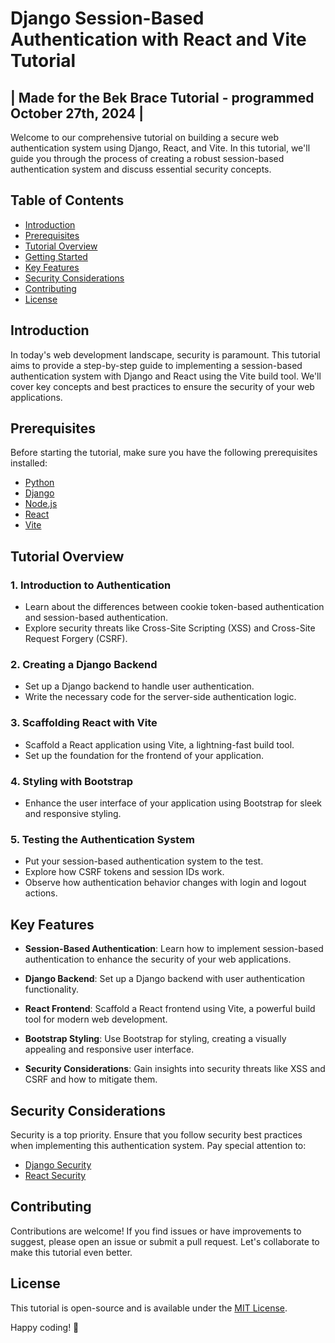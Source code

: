 # Django Session-Based Authentication with React and Vite Tutorial

## | Made for the Bek Brace Tutorial - programmed October 27th, 2024 |  

Welcome to our comprehensive tutorial on building a secure web authentication system using Django, React, and Vite. In this tutorial, we'll guide you through the process of creating a robust session-based authentication system and discuss essential security concepts.

## Table of Contents

- [Introduction](#introduction)
- [Prerequisites](#prerequisites)
- [Tutorial Overview](#tutorial-overview)
- [Getting Started](#getting-started)
- [Key Features](#key-features)
- [Security Considerations](#security-considerations)
- [Contributing](#contributing)
- [License](#license)

## Introduction

In today's web development landscape, security is paramount. This tutorial aims to provide a step-by-step guide to implementing a session-based authentication system with Django and React using the Vite build tool. We'll cover key concepts and best practices to ensure the security of your web applications.

## Prerequisites

Before starting the tutorial, make sure you have the following prerequisites installed:

- [Python](https://www.python.org/)
- [Django](https://www.djangoproject.com/)
- [Node.js](https://nodejs.org/)
- [React](https://reactjs.org/)
- [Vite](https://vitejs.dev/)

## Tutorial Overview

### 1. Introduction to Authentication
   - Learn about the differences between cookie token-based authentication and session-based authentication.
   - Explore security threats like Cross-Site Scripting (XSS) and Cross-Site Request Forgery (CSRF).

### 2. Creating a Django Backend
   - Set up a Django backend to handle user authentication.
   - Write the necessary code for the server-side authentication logic.

### 3. Scaffolding React with Vite
   - Scaffold a React application using Vite, a lightning-fast build tool.
   - Set up the foundation for the frontend of your application.

### 4. Styling with Bootstrap
   - Enhance the user interface of your application using Bootstrap for sleek and responsive styling.

### 5. Testing the Authentication System
   - Put your session-based authentication system to the test.
   - Explore how CSRF tokens and session IDs work.
   - Observe how authentication behavior changes with login and logout actions.

## Key Features

- **Session-Based Authentication**: Learn how to implement session-based authentication to enhance the security of your web applications.

- **Django Backend**: Set up a Django backend with user authentication functionality.

- **React Frontend**: Scaffold a React frontend using Vite, a powerful build tool for modern web development.

- **Bootstrap Styling**: Use Bootstrap for styling, creating a visually appealing and responsive user interface.

- **Security Considerations**: Gain insights into security threats like XSS and CSRF and how to mitigate them.

## Security Considerations

Security is a top priority. Ensure that you follow security best practices when implementing this authentication system. Pay special attention to:
- [Django Security](https://docs.djangoproject.com/en/3.2/topics/security/)
- [React Security](https://reactjs.org/docs/security.html)

## Contributing

Contributions are welcome! If you find issues or have improvements to suggest, please open an issue or submit a pull request. Let's collaborate to make this tutorial even better.

## License

This tutorial is open-source and is available under the [MIT License](LICENSE).

Happy coding! 🚀
